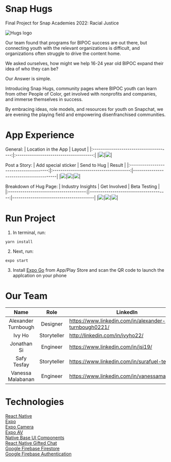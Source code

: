 # Snap Hugs
Final Project for Snap Academies 2022: Racial Justice

![Hugs logo](https://lh3.googleusercontent.com/uhqBXvLyfJtnd4NKBMnQ1TlzVmle0lyoG3tJReXi9Red7-2sgDtHPR_YtxDHLaKLd1ceuo1-uzZJ-EF_YfJPC1imiQCCa2LFjbgTNM_alytBsocVbuJSp3Cs_YlouC3-huHcHuVWtA=w2400)

Our team found that programs for BIPOC success are out there, but connecting youth with the relevant organizations is difficult, and organizations often struggle to drive the content home.

We asked ourselves, how might we help 16-24 year old BIPOC expand their idea of who they can be?

Our Answer is simple.

Introducing Snap Hugs, community pages where BIPOC youth can learn from other People of Color, get involved with nonprofits and companies, and immerse themselves in success.

By embracing ideas, role models, and resources for youth on Snapchat, we are evening the playing field and empowering disenfranchised communities.

# App Experience

General:
| Location in the App                    | Layout                                 |
|:--------------------------------------:|:--------------------------------------:|
|![](http://g.recordit.co/4QByz3N3L8.gif)|![](http://g.recordit.co/eiRa5Fzmhh.gif)|

Post a Story:
| Add special sticker                    | Send to Hug                            | Result                                 |
|:--------------------------------------:|:--------------------------------------:|----------------------------------------|
|![](http://g.recordit.co/3zqpuCNBOo.gif)|![](http://g.recordit.co/SnsnhcGnzZ.gif)|![](http://g.recordit.co/nlmSrSJQ4F.gif)|

Breakdown of Hug Page:
| Industry Insights                      | Get Involved                           | Beta Testing                           |
|:--------------------------------------:|:--------------------------------------:|----------------------------------------|
|![](http://g.recordit.co/L1hWrUW9Li.gif)|![](http://g.recordit.co/GL3WFNcHhi.gif)|![](http://g.recordit.co/6j5IcvZACH.gif)|

# Run Project
1. In terminal, run:
```
yarn install
```

2. Next, run:
```
expo start
```
3. Install [Expo Go](https://expo.dev/client) from App/Play Store and scan the QR code to launch the applcation on your phone

# Our Team

|         Name        |     Role    |                       LinkedIn                       |             GitHub            |
|:-------------------:|:-----------:|------------------------------------------------------|-------------------------------|
| Alexander Turnbough | Designer    | https://www.linkedin.com/in/alexander-turnbough0221/ |                               |
| Ivy Ho              | Storyteller | http://linkedin.com/in/ivyho22/                      |                               |
| Jonathan Si         | Engineer    | https://www.linkedin.com/in/jsi19/                   | https://github.com/jsi19      |
| Safy Tesfay         | Storyteller | https://www.linkedin.com/in/surafuel-tesfay/         |                               |
| Vanessa Malabanan   | Engineer    | https://www.linkedin.com/in/vanessamalabanan         | https://github.com/vmalabanan |

# Technologies

[React Native](https://reactnative.dev/) <br />
[Expo](https://expo.dev/) <br />
[Expo Camera](https://docs.expo.dev/versions/latest/sdk/camera/) <br />
[Expo AV](https://docs.expo.dev/versions/v46.0.0/sdk/audio/) <br />
[Native Base UI Components](https://nativebase.io/) <br />
[React Native Gifted Chat](https://github.com/FaridSafi/react-native-gifted-chat) <br />
[Google Firebase Firestore](https://firebase.google.com/docs/firestore) <br />
[Google Firebase Authentication](https://firebase.google.com/docs/auth) <br />
